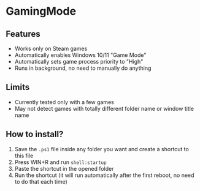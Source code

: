 # GamingMode

## Features
- Works only on Steam games
- Automatically enables Windows 10/11 "Game Mode" 
- Automatically sets game process priority to "High"
- Runs in background, no need to manually do anything


## Limits
- Currently tested only with a few games
- May not detect games with totally different folder name or window title name



## How to install?
1. Save the `.ps1` file inside any folder you want and create a shortcut to this file
1. Press WIN+R and run `shell:startup`
1. Paste the shortcut in the opened folder
1. Run the shortcut (it will run automatically after the first reboot, no need to do that each time)
